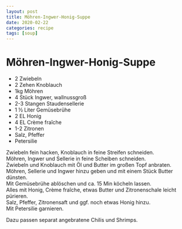 ```yaml
---
layout: post
title: Möhren-Ingwer-Honig-Suppe
date: 2020-02-22
categories: recipe
tags: [soup]
---
```

# Möhren-Ingwer-Honig-Suppe

- 2 Zwiebeln
- 2 Zehen Knoblauch
- 1kg Möhren
- 4 Stück Ingwer, wallnussgroß
- 2-3 Stangen Staudensellerie
- 1 ½ Liter Gemüsebrühe
- 2 EL Honig
- 4 EL Crème fraîche
- 1-2 Zitronen
- Salz, Pfeffer
- Petersilie

Zwiebeln fein hacken, Knoblauch in feine Streifen schneiden.  
Möhren, Ingwer und Sellerie in feine Scheiben schneiden.  
Zwiebeln und Knoblauch mit Öl und Butter im großen Topf anbraten.  
Möhren, Sellerie und Ingwer hinzu geben und mit einem Stück Butter dünsten.  
Mit Gemüsebrühe ablöschen und ca. 15 Min köcheln lassen.  
Alles mit Honig, Crème fraîche, etwas Butter und Zitronenschale leicht pürieren.  
Salz, Pfeffer, Zitronensaft und ggf. noch etwas Honig hinzu.  
Mit Petersilie garnieren.  
  
Dazu passen separat angebratene Chilis und Shrimps.  

